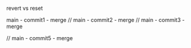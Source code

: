 revert vs reset

main - commit1 - merge
//
main - commit2 - merge
//
main - commit3 - merge


//
main - commit5 - merge